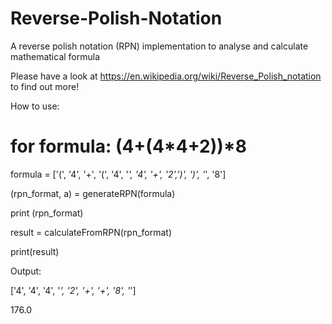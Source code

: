 # Reverse-Polish-Notation
A reverse polish notation (RPN) implementation to analyse and calculate mathematical formula 

Please have a look at https://en.wikipedia.org/wiki/Reverse_Polish_notation to find out more!


How to use:

# for formula: (4+(4*4+2))*8

formula = ['(', '4', '+', '(', '4', '*', '4', '+', '2',')', ')', '*', '8']

(rpn_format, a) = generateRPN(formula)

print (rpn_format)

result = calculateFromRPN(rpn_format)

print(result)





Output:

['4', '4', '4', '*', '2', '+', '+', '8', '*']

176.0 
